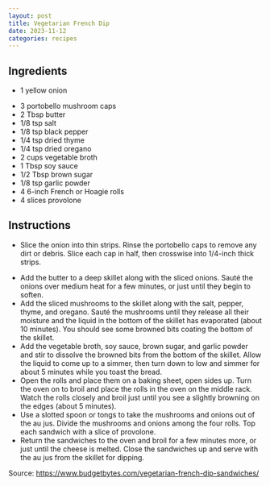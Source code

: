 ```yaml
---
layout: post
title: Vegetarian French Dip
date: 2023-11-12
categories: recipes
---
```

Ingredients
--
* 1 yellow onion
- 3 portobello mushroom caps
- 2 Tbsp butter
- 1/8 tsp salt
- 1/8 tsp black pepper
- 1/4 tsp dried thyme
- 1/4 tsp dried oregano
- 2 cups vegetable broth
- 1 Tbsp soy sauce
- 1/2 Tbsp brown sugar
- 1/8 tsp garlic powder
- 4 6-inch French or Hoagie rolls
- 4 slices provolone
 
Instructions
--
* Slice the onion into thin strips. Rinse the portobello caps to remove any dirt or debris. Slice each cap in half, then crosswise into 1/4-inch thick strips.  
- Add the butter to a deep skillet along with the sliced onions. Sauté the onions over medium heat for a few minutes, or just until they begin to soften.
- Add the sliced mushrooms to the skillet along with the salt, pepper, thyme, and oregano. Sauté the mushrooms until they release all their moisture and the liquid in the bottom of the skillet has evaporated (about 10 minutes). You should see some browned bits coating the bottom of the skillet.
- Add the vegetable broth, soy sauce, brown sugar, and garlic powder and stir to dissolve the browned bits from the bottom of the skillet. Allow the liquid to come up to a simmer, then turn down to low and simmer for about 5 minutes while you toast the bread.
- Open the rolls and place them on a baking sheet, open sides up. Turn the oven on to broil and place the rolls in the oven on the middle rack. Watch the rolls closely and broil just until you see a slightly browning on the edges (about 5 minutes).
- Use a slotted spoon or tongs to take the mushrooms and onions out of the au jus. Divide the mushrooms and onions among the four rolls. Top each sandwich with a slice of provolone.
- Return the sandwiches to the oven and broil for a few minutes more, or just until the cheese is melted. Close the sandwiches up and serve with the au jus from the skillet for dipping.

Source: https://www.budgetbytes.com/vegetarian-french-dip-sandwiches/
